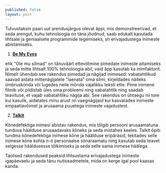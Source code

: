 ```yaml
---
published: false
layout: post
---
```


Tutvustaksin paari uut arendusjärgus olevat äppi, mis demonstreerivad, et seda arengut, kuhu tehnoloogia on täna jõudnud, saab edukalt kasutada lihtsate ja geniaalsete programmide tegemiseks, sh erivajadustega inimeste abistamiseks. 

1.  [**Be My Eyes**](http://www.bemyeyes.org/)

ehk "Ole mu silmad" on tänuväärt ettevõtmine pimedate inimeste aitamiseks ja seda mitte lihtsalt 100% tehnoloogia abil, vaid äpp kasutab ka inimfaktorit. Nimelt ühendab see rakendus pimedad ja nägijad inimesed: vabatahtlikud saavad aidata mittenägijatele "laenata" oma silmi, kirjeldades näiteks ümbruskonda või lugedes neile mõnda vajalikku teksti ette. Pime inimene filmib või pildistab üles oma probleemi ning vabatahtlik ning saadab teavituse, et vajab vabatahtliku nägija abi. See rakendus on ühtaegu nii tore kui kasulik, aidatates minu arust nii vaegnägijaid kui kasvatades inimeste empaatiavõimet ja arusaama puuetega inimeste vajadustest. 

2.  [**Talkit**](http://www.talkitt.com/)

Kõnedefektiga inimesi abistav rakendus, mis tõlgib persooni arusaamatuna tunduva häälduse arusaadavaks kõneks ja seda mistahes keeles. Talkit õpib tundma kõnedefektiga inimese kõne ja häälduse eripärasid, tekitades selle inimese kõne kohta n-ö personaalse sõnaraamatu ning kasutab seda teavet selgesse hääldusesse tõlkimiseks ja seda selle sama inimese häälega.  

Taolised rakendused peaksid lihtsustama erivajadustega inimeste igapäevaelu ja seda tänu nutiseadmetele, mida on kerge igal pool kaasas kanda. 

